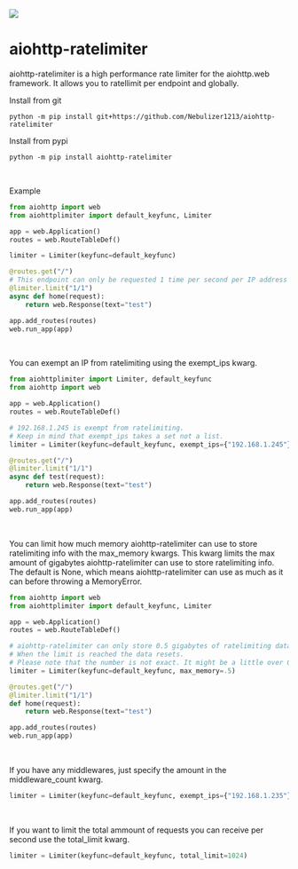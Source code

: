 <a href="https://jgltechnologies.com/discord">
<img src="https://discord.com/api/guilds/844418702430175272/embed.png">
</a>

# aiohttp-ratelimiter

aiohttp-ratelimiter is a high performance rate limiter for the aiohttp.web framework. It allows you to ratellimit per endpoint and globally.


Install from git
```
python -m pip install git+https://github.com/Nebulizer1213/aiohttp-ratelimiter
```

Install from pypi
```
python -m pip install aiohttp-ratelimiter
```

<br>


Example

```python
from aiohttp import web
from aiohttplimiter import default_keyfunc, Limiter

app = web.Application()
routes = web.RouteTableDef()

limiter = Limiter(keyfunc=default_keyfunc)

@routes.get("/")
# This endpoint can only be requested 1 time per second per IP address
@limiter.limit("1/1")
async def home(request):
    return web.Response(text="test")

app.add_routes(routes)
web.run_app(app)
```

<br>

You can exempt an IP from ratelimiting using the exempt_ips kwarg.

```python
from aiohttplimiter import Limiter, default_keyfunc
from aiohttp import web

app = web.Application()
routes = web.RouteTableDef()

# 192.168.1.245 is exempt from ratelimiting.
# Keep in mind that exempt_ips takes a set not a list.
limiter = Limiter(keyfunc=default_keyfunc, exempt_ips={"192.168.1.245"})

@routes.get("/")
@limiter.limit("1/1")
async def test(request):
    return web.Response(text="test")

app.add_routes(routes)
web.run_app(app)
```

<br>

You can limit how much memory aiohttp-ratelimiter can use to store ratelimiting info with the max_memory kwargs.
This kwarg limits the max amount of gigabytes aiohttp-ratelimiter can use to store ratelimiting info. The default is None, which means aiohttp-ratelimiter can use as much as it can before throwing a MemoryError.

```python
from aiohttp import web
from aiohttplimiter import default_keyfunc, Limiter

app = web.Application()
routes = web.RouteTableDef()

# aiohttp-ratelimiter can only store 0.5 gigabytes of ratelimiting data.
# When the limit is reached the data resets.
# Please note that the number is not exact. It might be a little over 0.5.
limiter = Limiter(keyfunc=default_keyfunc, max_memory=.5)

@routes.get("/")
@limiter.limit("1/1")
def home(request):
    return web.Response(text="test")

app.add_routes(routes)
web.run_app(app)
```

<br>

If you have any middlewares, just specify the amount in the middleware_count kwarg.

```python
limiter = Limiter(keyfunc=default_keyfunc, exempt_ips={"192.168.1.235"}, middleware_count=1)
```

<br>

If you want to limit the total ammount of requests you can receive per second use the total_limit kwarg.

```python
limiter = Limiter(keyfunc=default_keyfunc, total_limit=1024)
```




